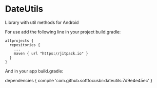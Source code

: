 # DateUtils

Library with util methods for Android

For use add the following line in your project build.gradle:

    allprojects {
      repositories {
        ...
        maven { url "https://jitpack.io" }
      }
    }
    
And in your app build.gradle:

  dependencies {
    compile 'com.github.softfocusbr:dateutils:7d9e4e45ec'
  }
